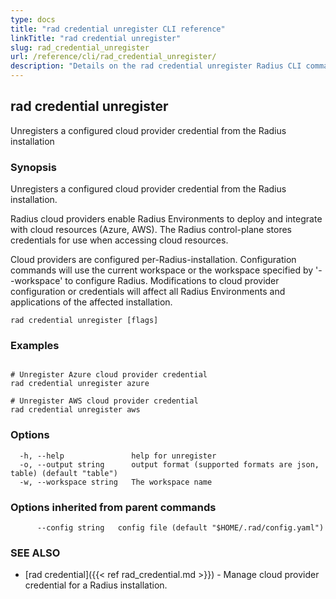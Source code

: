 ```yaml
---
type: docs
title: "rad credential unregister CLI reference"
linkTitle: "rad credential unregister"
slug: rad_credential_unregister
url: /reference/cli/rad_credential_unregister/
description: "Details on the rad credential unregister Radius CLI command"
---
```

## rad credential unregister

Unregisters a configured cloud provider credential from the Radius installation

### Synopsis

Unregisters a configured cloud provider credential from the Radius installation.

Radius cloud providers enable Radius Environments to deploy and integrate with cloud resources (Azure, AWS).
The Radius control-plane stores credentials for use when accessing cloud resources.

Cloud providers are configured per-Radius-installation. Configuration commands will use the current workspace
or the workspace specified by '--workspace' to configure Radius. Modifications to cloud provider configuration
or credentials will affect all Radius Environments and applications of the affected installation.

```
rad credential unregister [flags]
```

### Examples

```

# Unregister Azure cloud provider credential
rad credential unregister azure

# Unregister AWS cloud provider credential
rad credential unregister aws

```

### Options

```
  -h, --help               help for unregister
  -o, --output string      output format (supported formats are json, table) (default "table")
  -w, --workspace string   The workspace name
```

### Options inherited from parent commands

```
      --config string   config file (default "$HOME/.rad/config.yaml")
```

### SEE ALSO

* [rad credential]({{< ref rad_credential.md >}})	 - Manage cloud provider credential for a Radius installation.


